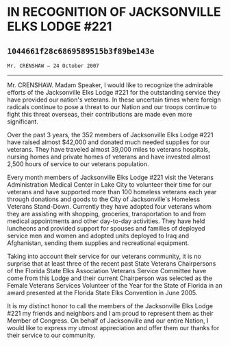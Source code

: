 # IN RECOGNITION OF JACKSONVILLE ELKS LODGE #221
## `1044661f28c6869589515b3f89be143e`
`Mr. CRENSHAW — 24 October 2007`

---


Mr. CRENSHAW. Madam Speaker, I would like to recognize the admirable 
efforts of the Jacksonville Elks Lodge #221 for the outstanding service 
they have provided our nation's veterans. In these uncertain times 
where foreign radicals continue to pose a threat to our Nation and our 
troops continue to fight this threat overseas, their contributions are 
made even more significant.

Over the past 3 years, the 352 members of Jacksonville Elks Lodge 
#221 have raised almost $42,000 and donated much needed supplies for 
our veterans. They have traveled almost 39,000 miles to veterans 
hospitals, nursing homes and private homes of veterans and have 
invested almost 2,500 hours of service to our veterans population.

Every month members of Jacksonville Elks Lodge #221 visit the 
Veterans Administration Medical Center in Lake City to volunteer their 
time for our veterans and have supported more than 100 homeless 
veterans each year through donations and goods to the City of 
Jacksonville's Homeless Veterans Stand-Down. Currently they have 
adopted four veterans whom they are assisting with shopping, groceries, 
transportation to and from medical appointments and other day-to-day 
activities. They have held luncheons and provided support for spouses 
and families of deployed service men and women and adopted units 
deployed to Iraq and Afghanistan, sending them supplies and 
recreational equipment.

Taking into account their service for our veterans community, it is 
no surprise that at least three of the recent past State Veterans 
Chairpersons of the Florida State Elks Association Veterans Service 
Committee have come from this Lodge and their current Chairperson was 
selected as the Female Veterans Services Volunteer of the Year for the 
State of Florida in an award presented at the Florida State Elks 
Convention in June 2005.

It is my distinct honor to call the members of the Jacksonville Elks 
Lodge #221 my friends and neighbors and I am proud to represent them as 
their Member of Congress. On behalf of Jacksonville and our entire 
Nation, I would like to express my utmost appreciation and offer them 
our thanks for their service to our community.
